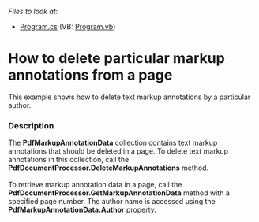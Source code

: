 <!-- default file list -->
*Files to look at*:

* [Program.cs](./CS/RemoveSpecificMarkupAnnotations/Program.cs) (VB: [Program.vb](./VB/RemoveSpecificMarkupAnnotations/Program.vb))
<!-- default file list end -->
# How to delete particular markup annotations from a page


This example shows how to delete text markup annotations by a particular author.


<h3>Description</h3>

The <strong>PdfMarkupAnnotationData</strong> collection contains text markup annotations that should be deleted in a page. To delete text markup annotations in this collection, call the <strong>PdfDocumentProcessor.DeleteMarkupAnnotations</strong> method. <br><br>To retrieve markup annotation data in a page, call the <strong>PdfDocumentProcessor.GetMarkupAnnotationData</strong> method with a specified page number. The author name is accessed using the&nbsp; <strong>PdfMarkupAnnotationData.Author</strong> property.

<br/>


